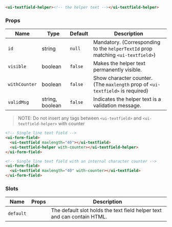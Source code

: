 ```html
<ui-textfield-helper><!-- the helper text --></ui-textfield-helper>
```

### Props

| Name          | Type            | Default | Description                                                                     |
| ------------- | --------------- | ------- | ------------------------------------------------------------------------------- |
| `id`          | string          | `null`  | Mandatory. (Corresponding to the `helperTextId` prop matching `<ui-textfield>`) |
| `visible`     | boolean         | `false` | Makes the helper text permanently visible.                                      |
| `withCounter` | boolean         | `false` | Show character counter. (The `maxlength` prop of `<ui-textfield>` is required)  |
| `validMsg`    | string, boolean | `false` | Indicates the helper text is a validation message.                              |

> NOTE: Do not insert any tags between `<ui-textfield>` and `<ui-textfield-helper>` with counter

```html
<!-- Single line text field -->
<ui-form-field>
  <ui-textfield maxlength="40"></ui-textfield>
  <ui-textfield-helper with-counter></ui-textfield-helper>
</ui-form-field>

<!-- Single line text field with an internal character counter -->
<ui-form-field>
  <ui-textfield maxlength="40" with-counter></ui-textfield>
</ui-form-field>
```

### Slots

| Name      | Props | Description                                                             |
| --------- | ----- | ----------------------------------------------------------------------- |
| `default` |       | The default slot holds the text field helper text and can contain HTML. |
